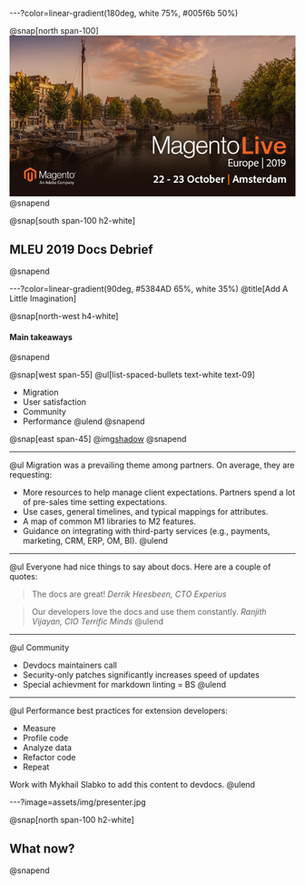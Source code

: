 ---?color=linear-gradient(180deg, white 75%, #005f6b 50%)

@snap[north span-100]
![IMAGE](assets/img/mleu.jpg)
@snapend

@snap[south span-100 h2-white]
## MLEU 2019 Docs Debrief
@snapend

---?color=linear-gradient(90deg, #5384AD 65%, white 35%)
@title[Add A Little Imagination]

@snap[north-west h4-white]
#### Main takeaways
@snapend

@snap[west span-55]
@ul[list-spaced-bullets text-white text-09]
- Migration
- User satisfaction
- Community
- Performance
@ulend
@snapend

@snap[east span-45]
@img[shadow](assets/img/conference.png)
@snapend

---

@ul[](false)
Migration was a prevailing theme among partners. On average, they are requesting:

- More resources to help manage client expectations. Partners spend a lot of pre-sales time setting expectations.
- Use cases, general timelines, and typical mappings for attributes.
- A map of common M1 libraries to M2 features.
- Guidance on integrating with third-party services (e.g., payments, marketing, CRM, ERP, OM, BI).
@ulend

---

@ul[](false)
Everyone had nice things to say about docs. Here are a couple of quotes:

> The docs are great!
> *Derrik Heesbeen, CTO Experius*

> Our developers love the docs and use them constantly.
> *Ranjith Vijayan, CIO Terrific Minds*
@ulend

---

@ul[](false)
Community

- Devdocs maintainers call
- Security-only patches significantly increases speed of updates
- Special achievment for markdown linting = BS
@ulend

---

@ul[](false)
Performance best practices for extension developers:

- Measure
- Profile code
- Analyze data
- Refactor code
- Repeat

Work with Mykhail Slabko to add this content to devdocs.
@ulend

---?image=assets/img/presenter.jpg

@snap[north span-100 h2-white]
## What now?
@snapend
